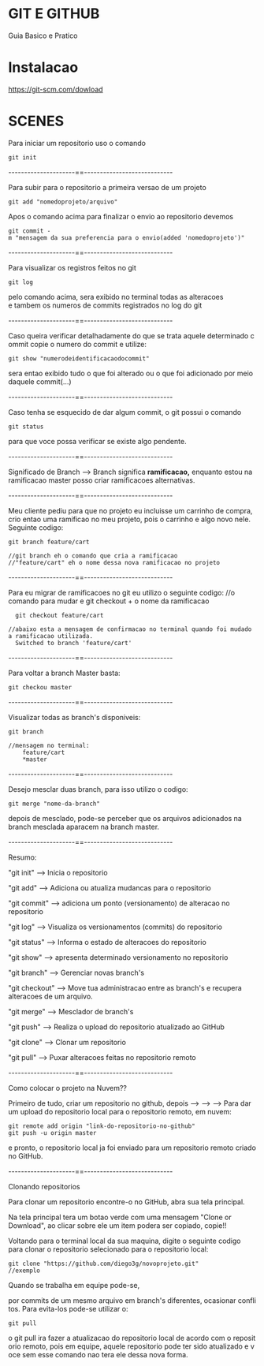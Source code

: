 # GIT E GITHUB
  Guia Basico e Pratico


# Instalacao
  https://git-scm.com/dowload


# SCENES

Para iniciar um repositorio uso o comando

    git init

---------------------==----------------------------

Para subir para o repositorio a primeira versao de um projeto

    git add "nomedoprojeto/arquivo"

Apos o comando acima para finalizar o envio ao repositorio devemos

    git commit -m "mensagem da sua preferencia para o envio(added 'nomedoprojeto')"

---------------------==----------------------------

Para visualizar os registros feitos no git

    git log

pelo comando acima, sera exibido no terminal todas as alteracoes e tambem os numeros de commits registrados no log do git

---------------------==----------------------------

Caso queira verificar detalhadamente do que se trata aquele determinado commit copie o numero do commit e utilize:

    git show "numerodeidentificacaodocommit"

sera entao exibido tudo o que foi alterado ou o que foi adicionado por meio daquele commit(...)

---------------------==----------------------------

Caso tenha se esquecido de dar algum commit, o git possui o comando

    git status

para que voce possa verificar se existe algo pendente.

---------------------==----------------------------

Significado de Branch —>
  Branch significa **ramificacao,** enquanto estou na 
  ramificacao master posso criar ramificacoes alternativas.

---------------------==----------------------------

Meu cliente pediu para que no projeto eu incluisse um carrinho de compra, crio entao uma ramificao no meu projeto, pois o carrinho e algo novo nele. Seguinte codigo:

    git branch feature/cart
    
    //git branch eh o comando que cria a ramificacao
    //"feature/cart" eh o nome dessa nova ramificacao no projeto

---------------------==----------------------------

Para eu migrar de ramificacoes no git eu utilizo o seguinte codigo:
    //o comando para mudar e git checkout + o nome da ramificacao
    
      git checkout feature/cart
    
    //abaixo esta a mensagem de confirmacao no terminal quando foi mudado a ramificacao utilizada.
      Switched to branch 'feature/cart'

---------------------==----------------------------

Para voltar a branch Master basta:

    git checkou master

---------------------==----------------------------

Visualizar todas as branch's disponiveis:

    git branch
    
    //mensagem no terminal:
    	feature/cart
    	*master

---------------------==----------------------------

Desejo mesclar duas branch, para isso utilizo o codigo:

    git merge "nome-da-branch"

depois de mesclado, pode-se perceber que os arquivos adicionados na branch mesclada aparacem na branch master.

---------------------==----------------------------

Resumo:

"git init"  —>  Inicia o repositorio

"git add" —> Adiciona ou atualiza mudancas para o repositorio

"git commit" —> adiciona um ponto (versionamento) de alteracao no repositorio

"git log" —> Visualiza os versionamentos (commits) do repositorio

"git status" —> Informa o estado de alteracoes do repositorio

"git show" —> apresenta determinado versionamento no repositorio

"git branch" —> Gerenciar novas branch's

"git checkout" —> Move tua administracao entre as branch's e recupera alteracoes de um arquivo.

"git merge" —> Mesclador de branch's

"git push" —> Realiza o upload do repositorio atualizado ao GitHub

"git clone" —> Clonar um repositorio

"git pull" —> Puxar alteracoes feitas no repositorio remoto

---------------------==----------------------------

Como colocar o projeto na Nuvem??

  Primeiro de tudo, criar um repositorio no github, depois
  —>
  —>
  —>
  Para dar um upload do repositorio local para o repositorio remoto, em nuvem:

    git remote add origin "link-do-repositorio-no-github"
    git push -u origin master

  e pronto, o repositorio local ja foi enviado para um repositorio remoto criado no GitHub.

---------------------==----------------------------

Clonando repositorios

Para clonar um repositorio encontre-o no GitHub, abra sua tela principal.

Na tela principal tera um botao verde com uma mensagem "Clone or Download", ao clicar sobre ele um item podera ser copiado, copie!!

Voltando para o terminal local da sua maquina, digite o seguinte codigo para clonar o repositorio selecionado para o repositorio local:

    git clone "https://github.com/diego3g/novoprojeto.git"
    //exemplo

Quando se trabalha em equipe pode-se,

por commits de um mesmo arquivo em branch's diferentes, ocasionar conflitos. Para evita-los pode-se utilizar o:

    git pull

o git pull ira fazer a atualizacao do repositorio local de acordo com o repositorio remoto, pois em equipe, aquele repositorio pode ter sido atualizado e voce sem esse comando nao tera ele dessa nova forma.

